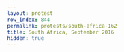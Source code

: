 ```yaml
---
layout: protest
row_index: 844
permalink: protests/south-africa-162
title: South Africa, September 2016
hidden: true
---
```

